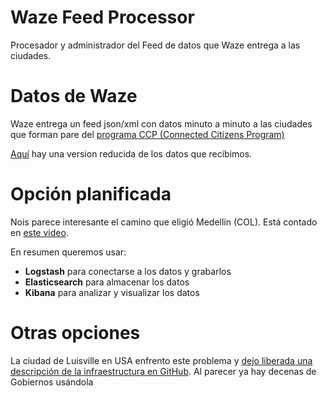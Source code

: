 # Waze Feed Processor
Procesador y administrador del Feed de datos que Waze entrega a las ciudades.

# Datos de Waze
Waze entrega un feed json/xml con datos minuto a minuto a las ciudades que forman pare del [programa CCP (Connected Citizens Program)](https://www.waze.com/es/ccp)

[Aquí](sample-data-test-modified.json) hay una version reducida de los datos que recibimos.

# Opción planificada
Nois parece interesante el camino que eligió Medellín (COL). Está contado en [este video](https://www.youtube.com/watch?v=eXK4F-Plz-k&feature=youtu.be&t=5h14m10s).

En resumen queremos usar: 
 - **Logstash** para conectarse a los datos y grabarlos
 - **Elasticsearch** para almacenar los datos
 - **Kibana** para analizar y visualizar los datos

# Otras opciones
La ciudad de Luisville en USA enfrento este problema y [dejo liberada una descripción de la infraestructura en GitHub](https://github.com/LouisvilleMetro/WazeCCPProcessor/). Al parecer ya hay decenas de Gobiernos usándola

